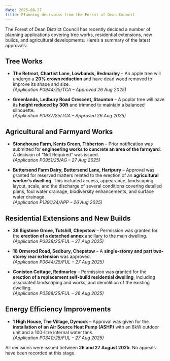 ```yaml
---
date: 2025-08-27
title: Planning decisions from the Forest of Dean Council
---
```


The Forest of Dean District Council has recently decided a number of planning applications covering tree works, residential extensions, new builds, and agricultural developments. Here’s a summary of the latest approvals:

## Tree Works

- **The Retreat, Chartist Lane, Lowbands, Redmarley** – An apple tree will undergo a **20% crown reduction** and have dead wood removed to improve its shape and size.  
  *(Application P0944/25/TCA – Approved 26 Aug 2025)*

- **Greenlands, Ledbury Road Crescent, Staunton** – A poplar tree will have its **height reduced by 30ft** and trimmed to maintain a balanced silhouette.  
  *(Application P0937/25/TCA – Approved 26 Aug 2025)*

## Agricultural and Farmyard Works

- **Stonehouse Farm, Kents Green, Tibberton** – Prior notification was submitted for **engineering works to concrete an area of the farmyard**. A decision of “Not Required” was issued.  
  *(Application P0951/25/AG – 27 Aug 2025)*

- **Buttersend Farm Dairy, Buttersend Lane, Hartpury** – Approval was granted for reserved matters related to the erection of an **agricultural worker’s dwelling**. This included access, appearance, landscaping, layout, scale, and the discharge of several conditions covering detailed plans, foul water drainage, biodiversity enhancements, and surface water drainage.  
  *(Application P1391/24/APP – 26 Aug 2025)*

## Residential Extensions and New Builds

- **36 Bigstone Grove, Tutshill, Chepstow** – Permission was granted for the **erection of a detached annex** ancillary to the main dwelling.  
  *(Application P0838/25/FUL – 27 Aug 2025)*

- **18 Ormerod Road, Sedbury, Chepstow** – A **single-storey and part two-storey rear extension** was approved.  
  *(Application P0644/25/FUL – 27 Aug 2025)*

- **Coniston Cottage, Redmarley** – Permission was granted for the **erection of a replacement self-build residential dwelling**, including associated landscaping and works, and demolition of the existing dwelling.  
  *(Application P0598/25/FUL – 26 Aug 2025)*

## Energy Efficiency Improvements

- **1 High House, The Village, Dymock** – Approval was given for the **installation of an Air Source Heat Pump (ASHP)** with an 8kW outdoor unit and a 100-litre internal water tank.  
  *(Application P0340/25/FUL – 27 Aug 2025)*

All decisions were issued between **26 and 27 August 2025**. No appeals have been recorded at this stage.

